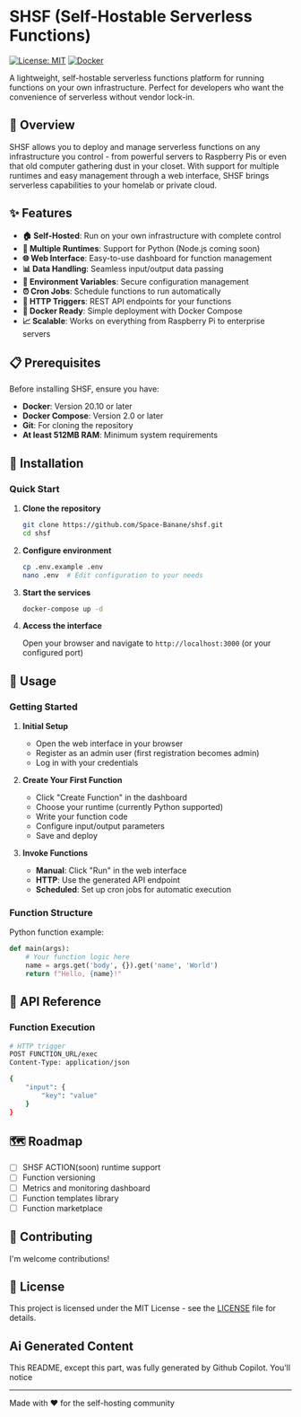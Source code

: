 # SHSF (Self-Hostable Serverless Functions)

[![License: MIT](https://img.shields.io/badge/License-MIT-yellow.svg)](https://opensource.org/licenses/MIT)
[![Docker](https://img.shields.io/badge/docker-%230db7ed.svg?style=flat&logo=docker&logoColor=white)](https://www.docker.com/)

A lightweight, self-hostable serverless functions platform for running functions on your own infrastructure. Perfect for developers who want the convenience of serverless without vendor lock-in.

## 🌟 Overview

SHSF allows you to deploy and manage serverless functions on any infrastructure you control - from powerful servers to Raspberry Pis or even that old computer gathering dust in your closet. With support for multiple runtimes and easy management through a web interface, SHSF brings serverless capabilities to your homelab or private cloud.

## ✨ Features

- **🏠 Self-Hosted**: Run on your own infrastructure with complete control
- **🚀 Multiple Runtimes**: Support for Python (Node.js coming soon)
- **🌐 Web Interface**: Easy-to-use dashboard for function management
- **📊 Data Handling**: Seamless input/output data passing
- **🔧 Environment Variables**: Secure configuration management
- **⏰ Cron Jobs**: Schedule functions to run automatically
- **🔗 HTTP Triggers**: REST API endpoints for your functions
- **🐳 Docker Ready**: Simple deployment with Docker Compose
- **📈 Scalable**: Works on everything from Raspberry Pi to enterprise servers

## 📋 Prerequisites

Before installing SHSF, ensure you have:

- **Docker**: Version 20.10 or later
- **Docker Compose**: Version 2.0 or later
- **Git**: For cloning the repository
- **At least 512MB RAM**: Minimum system requirements

## 🚀 Installation

### Quick Start

1. **Clone the repository**
   ```bash
   git clone https://github.com/Space-Banane/shsf.git
   cd shsf
   ```

2. **Configure environment**
   ```bash
   cp .env.example .env
   nano .env  # Edit configuration to your needs
   ```

3. **Start the services**
   ```bash
   docker-compose up -d
   ```

4. **Access the interface**
   
   Open your browser and navigate to `http://localhost:3000` (or your configured port)

## 📖 Usage

### Getting Started

1. **Initial Setup**
   - Open the web interface in your browser
   - Register as an admin user (first registration becomes admin)
   - Log in with your credentials

2. **Create Your First Function**
   - Click "Create Function" in the dashboard
   - Choose your runtime (currently Python supported)
   - Write your function code
   - Configure input/output parameters
   - Save and deploy

3. **Invoke Functions**
   - **Manual**: Click "Run" in the web interface
   - **HTTP**: Use the generated API endpoint
   - **Scheduled**: Set up cron jobs for automatic execution

### Function Structure

Python function example:
```python
def main(args):
    # Your function logic here
    name = args.get('body', {}).get('name', 'World')
    return f"Hello, {name}!"
```

## 🔧 API Reference

### Function Execution
```bash
# HTTP trigger
POST FUNCTION_URL/exec
Content-Type: application/json

{
    "input": {
        "key": "value"
    }
}
```


## 🗺️ Roadmap

- [ ] SHSF ACTION(soon) runtime support
- [ ] Function versioning
- [ ] Metrics and monitoring dashboard
- [ ] Function templates library
- [ ] Function marketplace

## 🤝 Contributing

I'm welcome contributions!
## 📄 License

This project is licensed under the MIT License - see the [LICENSE](LICENSE) file for details.

## Ai Generated Content

This README, except this part, was fully generated by Github Copilot. You'll notice

---

Made with ❤️ for the self-hosting community